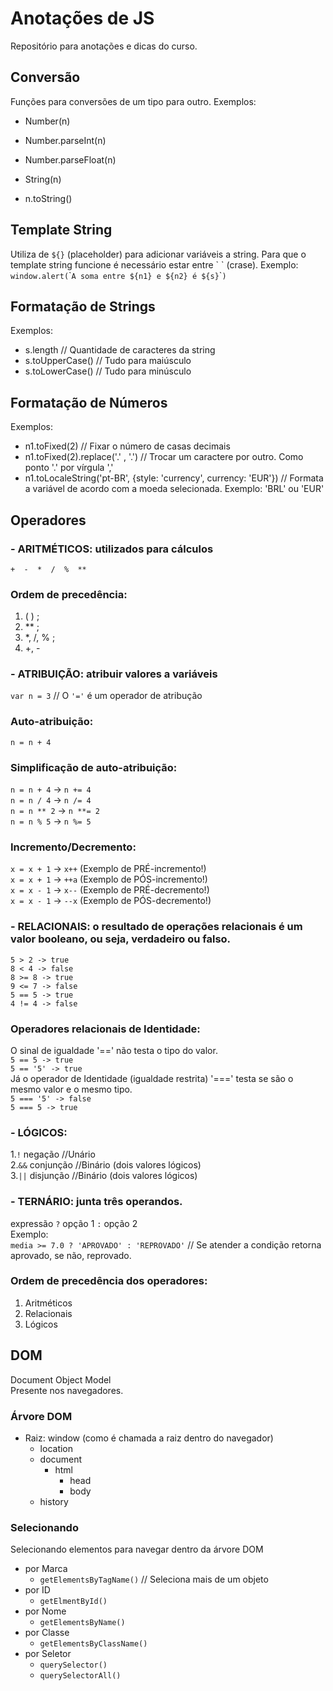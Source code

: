 # Anotações de JS
Repositório para anotações e dicas do curso.

## Conversão
Funções para conversões de um tipo para outro.
Exemplos:
- Number(n)
- Number.parseInt(n)
- Number.parseFloat(n)

- String(n)
- n.toString()

## Template String
Utiliza de `${}` (placeholder) para adicionar variáveis a string.
Para que o template string funcione é necessário estar entre \` \` (crase).
Exemplo:
`window.alert(`\``A soma entre ${n1} e ${n2} é ${s}`\``)`

## Formatação de Strings
Exemplos:  
- s.length // Quantidade de caracteres da string
- s.toUpperCase() // Tudo para maiúsculo
- s.toLowerCase() // Tudo para minúsculo

## Formatação de Números
Exemplos:  
- n1.toFixed(2) // Fixar o número de casas decimais
- n1.toFixed(2).replace('.' , '.') // Trocar um caractere por outro. Como ponto '.' por vírgula ','
- n1.toLocaleString('pt-BR', {style: 'currency', currency: 'EUR'}) // Formata a variável de acordo com a moeda selecionada. Exemplo: 'BRL' ou 'EUR'

## Operadores  
### - ARITMÉTICOS: utilizados para cálculos  
`+  -  *  /  %  **`  

### Ordem de precedência:  
1. ( ) ;  
2. ** ;  
3. *, /, % ;  
4. +, -  
  
### - ATRIBUIÇÃO: atribuir valores a variáveis  
`var n = 3` // O `'='` é um operador de atribução  
  
### Auto-atribuição:  
`n = n + 4`  
  
### Simplificação de auto-atribuição:  
`n = n + 4` -> `n += 4`  
`n = n / 4` -> `n /= 4`  
`n = n ** 2` -> `n **= 2`  
`n = n % 5` -> `n %= 5`  
  
### Incremento/Decremento:  
`x = x + 1` -> `x++` (Exemplo de PRÉ-incremento!)  
`x = x + 1` -> `++a` (Exemplo de PÓS-incremento!)  
`x = x - 1` -> `x--` (Exemplo de PRÉ-decremento!)  
`x = x - 1` -> `--x` (Exemplo de PÓS-decremento!)  

### - RELACIONAIS: o resultado de operações relacionais é um valor booleano, ou seja, verdadeiro ou falso.  
`5 > 2 -> true`  
`8 < 4 -> false`  
`8 >= 8 -> true`  
`9 <= 7 -> false`  
`5 == 5 -> true`  
`4 != 4 -> false`  
  
### Operadores relacionais de Identidade:  
O sinal de igualdade '==' não testa o tipo do valor.  
`5 == 5 -> true`  
`5 == '5' -> true`  
Já o operador de Identidade (igualdade restrita) '===' testa se são o mesmo valor e o mesmo tipo.  
`5 === '5' -> false`  
`5 === 5 -> true`  
  
### - LÓGICOS:
1.`!` negação //Unário  
2.`&&` conjunção //Binário (dois valores lógicos)  
3.`||` disjunção //Binário (dois valores lógicos)  
  
### - TERNÁRIO: junta três operandos.  
expressão `?` opção 1 `:` opção 2  
Exemplo:  
`media >= 7.0 ? 'APROVADO' : 'REPROVADO'` // Se atender a condição retorna aprovado, se não, reprovado.  

### Ordem de precedência dos operadores:  
1. Aritméticos  
2. Relacionais  
3. Lógicos  

## DOM
Document Object Model  
Presente nos navegadores.  

### Árvore DOM
- Raiz: window (como é chamada a raiz dentro do navegador)  
	- location  
	- document
		- html
			- head
			- body
	- history 

### Selecionando
Selecionando elementos para navegar dentro da árvore DOM  
- por Marca
	- `getElementsByTagName()` // Seleciona mais de um objeto
- por ID
	- `getElmentById()`
- por Nome
	- `getElementsByName()`
- por Classe
	- `getElementsByClassName()`
- por Seletor
	- `querySelector()`
	- `querySelectorAll()`
